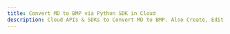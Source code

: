 ---title: Convert MD to BMP via Python SDK in Clouddescription: Cloud APIs & SDKs to Convert MD to BMP. Also Create, Edit & Render Microsoft Word & OpenOffice documents in the Cloud.---